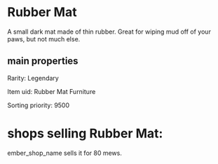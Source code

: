 # Rubber Mat

A small dark mat made of thin rubber. Great for wiping mud off of your paws, but not much else.

## main properties

Rarity: Legendary

Item uid: Rubber Mat Furniture

Sorting priority: 9500

# shops selling Rubber Mat:

ember_shop_name sells it for 80 mews.